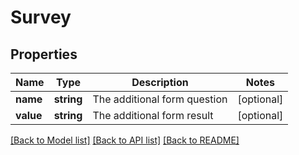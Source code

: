 # Survey

## Properties
Name | Type | Description | Notes
------------ | ------------- | ------------- | -------------
**name** | **string** | The additional form question | [optional] 
**value** | **string** | The additional form result | [optional] 

[[Back to Model list]](../../README.md#documentation-for-models) [[Back to API list]](../../README.md#documentation-for-api-endpoints) [[Back to README]](../../README.md)

